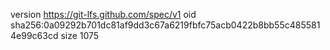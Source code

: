 version https://git-lfs.github.com/spec/v1
oid sha256:0a09292b701dc81af9dd3c67a6219fbfc75acb0422b8bb55c4855814e99c63cd
size 1075
